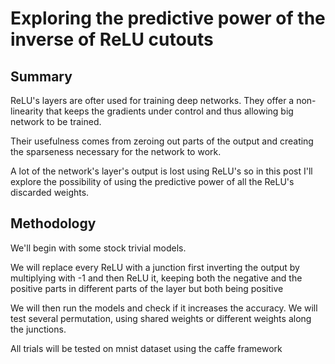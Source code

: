 # Exploring the predictive power of the inverse of ReLU cutouts

## Summary
ReLU's layers are ofter used for training deep networks. They offer a non-linearity that keeps the gradients under control and thus allowing big network to be trained.

Their usefulness comes from zeroing out parts of the output and creating the sparseness necessary for the network to work.

A lot of the network's layer's output is lost using ReLU's so in this post I'll explore the possibility of using the predictive power of all the ReLU's discarded weights.

## Methodology
We'll begin with some stock trivial models. 

We will replace every ReLU with a junction first inverting the output by multiplying with -1 and then ReLU it, 
keeping both the negative and the positive parts in different parts of the layer but both being positive

We will then run the models and check if it increases the accuracy. We will test several permutation, using shared weights or different weights along the junctions.

All trials will be tested on mnist dataset using the caffe framework

